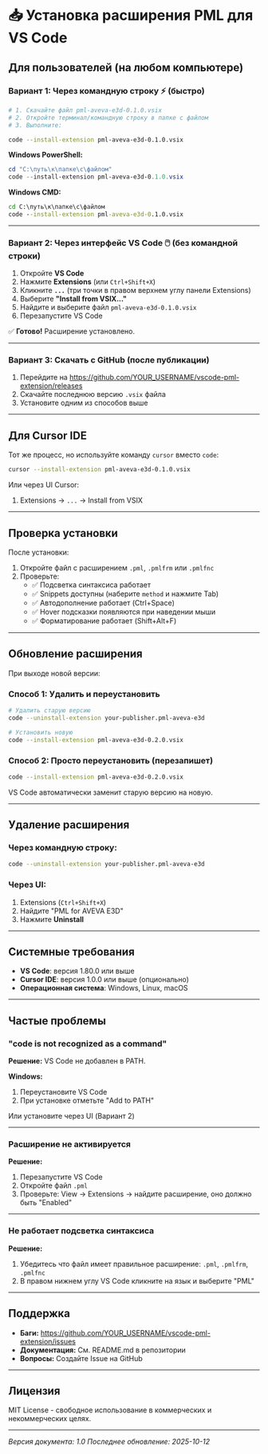 # 📥 Установка расширения PML для VS Code

## Для пользователей (на любом компьютере)

### Вариант 1: Через командную строку ⚡ (быстро)

```bash
# 1. Скачайте файл pml-aveva-e3d-0.1.0.vsix
# 2. Откройте терминал/командную строку в папке с файлом
# 3. Выполните:

code --install-extension pml-aveva-e3d-0.1.0.vsix
```

**Windows PowerShell:**
```powershell
cd "C:\путь\к\папке\с\файлом"
code --install-extension pml-aveva-e3d-0.1.0.vsix
```

**Windows CMD:**
```cmd
cd C:\путь\к\папке\с\файлом
code --install-extension pml-aveva-e3d-0.1.0.vsix
```

---

### Вариант 2: Через интерфейс VS Code 🖱️ (без командной строки)

1. Откройте **VS Code**
2. Нажмите **Extensions** (или `Ctrl+Shift+X`)
3. Кликните **`...`** (три точки в правом верхнем углу панели Extensions)
4. Выберите **"Install from VSIX..."**
5. Найдите и выберите файл `pml-aveva-e3d-0.1.0.vsix`
6. Перезапустите VS Code

✅ **Готово!** Расширение установлено.

---

### Вариант 3: Скачать с GitHub (после публикации)

1. Перейдите на https://github.com/YOUR_USERNAME/vscode-pml-extension/releases
2. Скачайте последнюю версию `.vsix` файла
3. Установите одним из способов выше

---

## Для Cursor IDE

Тот же процесс, но используйте команду `cursor` вместо `code`:

```bash
cursor --install-extension pml-aveva-e3d-0.1.0.vsix
```

Или через UI Cursor:
1. Extensions → `...` → Install from VSIX

---

## Проверка установки

После установки:

1. Откройте файл с расширением `.pml`, `.pmlfrm` или `.pmlfnc`
2. Проверьте:
   - ✅ Подсветка синтаксиса работает
   - ✅ Snippets доступны (наберите `method` и нажмите Tab)
   - ✅ Автодополнение работает (Ctrl+Space)
   - ✅ Hover подсказки появляются при наведении мыши
   - ✅ Форматирование работает (Shift+Alt+F)

---

## Обновление расширения

При выходе новой версии:

### Способ 1: Удалить и переустановить

```bash
# Удалить старую версию
code --uninstall-extension your-publisher.pml-aveva-e3d

# Установить новую
code --install-extension pml-aveva-e3d-0.2.0.vsix
```

### Способ 2: Просто переустановить (перезапишет)

```bash
code --install-extension pml-aveva-e3d-0.2.0.vsix
```

VS Code автоматически заменит старую версию на новую.

---

## Удаление расширения

### Через командную строку:

```bash
code --uninstall-extension your-publisher.pml-aveva-e3d
```

### Через UI:

1. Extensions (`Ctrl+Shift+X`)
2. Найдите "PML for AVEVA E3D"
3. Нажмите **Uninstall**

---

## Системные требования

- **VS Code**: версия 1.80.0 или выше
- **Cursor IDE**: версия 1.0.0 или выше (опционально)
- **Операционная система**: Windows, Linux, macOS

---

## Частые проблемы

### "code is not recognized as a command"

**Решение:** VS Code не добавлен в PATH.

**Windows:**
1. Переустановите VS Code
2. При установке отметьте "Add to PATH"

Или установите через UI (Вариант 2)

---

### Расширение не активируется

**Решение:**
1. Перезапустите VS Code
2. Откройте файл `.pml`
3. Проверьте: View → Extensions → найдите расширение, оно должно быть "Enabled"

---

### Не работает подсветка синтаксиса

**Решение:**
1. Убедитесь что файл имеет правильное расширение: `.pml`, `.pmlfrm`, `.pmlfnc`
2. В правом нижнем углу VS Code кликните на язык и выберите "PML"

---

## Поддержка

- **Баги:** https://github.com/YOUR_USERNAME/vscode-pml-extension/issues
- **Документация:** См. README.md в репозитории
- **Вопросы:** Создайте Issue на GitHub

---

## Лицензия

MIT License - свободное использование в коммерческих и некоммерческих целях.

---

*Версия документа: 1.0*
*Последнее обновление: 2025-10-12*

